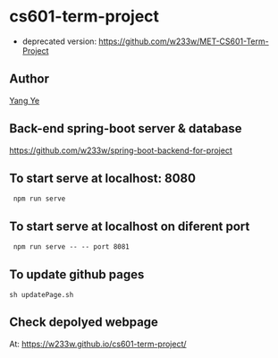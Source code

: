 # cs601-term-project
* deprecated version: https://github.com/w233w/MET-CS601-Term-Project

## Author
[Yang Ye](https://github.com/w233w)

## Back-end spring-boot server & database
https://github.com/w233w/spring-boot-backend-for-project

## To start serve at localhost: 8080
```console
 npm run serve
```

## To start serve at localhost on diferent port
```console
 npm run serve -- -- port 8081
```

## To update github pages
```console
sh updatePage.sh
```

## Check depolyed webpage
At: https://w233w.github.io/cs601-term-project/
